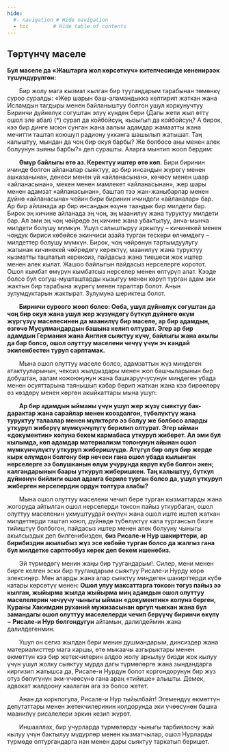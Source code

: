 ```yaml
---
hide:
  #- navigation # Hide navigation
  - toc        # Hide table of contents
---
```


<h2 class="t_center">Төртүнчү маселе</h2>

**Бул маселе да «Жаштарга жол көрсөткүч» китепчесинде кененирээк түшүндүрүлгөн:**

&emsp;&emsp;Бир жолу мага кызмат кылган бир туугандарым тарабынан төмөнкү суроо суралды: «Жер шарын баш-аламандыкка келтирип жаткан жана Исламдын тагдыры менен байланыштуу болгон ушул коркунучтуу Биринчи дүйнөлүк согуштан элүү күндөн бери (Дагы жети жыл өттү ошол эле абал) (*) сурап да койбойсуң, кызыгып да койбойсуң? А бирок, кээ бир динге моюн сунган жана аалым адамдар жамаатты жана мечитти таштап коюшуп радиону укканга шашылып жатышат. Таң калыштуу, мындан да чоң бир окуя барбы? Же болбосо аны менен алек болуунун зыяны барбы?» деп сурашты. Аларга мынтип жооп бердим:

&emsp;&emsp;**Өмүр байлыгы өтө аз. Керектүү иштер өтө көп.** Бири биринин ичинде болгон айланалар сыяктуу, ар бир инсандын жүрөгү менен ашказанынан, денеси менен үй «айланасынан», көчөсү менен шаар «айланасынан», мекен менен мамлекет «айланасынан», жер шары менен адамзат «айланасынан», баштап тээ жан-жаныбарлар менен дүйнө «айланасына» чейин бири биринин ичиндеги «айланалар» бар. Ар бир айланада ар бир инсандын өзүнө таандык бир милдети бар. Бирок эң кичине айланада эң чоң, эң маанилүү жана туруктуу милдети бар. Ал эми эң чоң чөйрөдө эң кичине жана убактылуу, анча-мынча милдети болушу мүмкүн. Ушул салыштыруу аркылуу – кичинекей менен чоңдук бириси көбөйсө экинчиси азайа турган тескери өлчөмдөгү – милдеттер болушу мүмкүн. Бирок, чоң чөйрөнүн тартымдуулугу жагынан кичинекей чөйрөдөгү керектүү, маанилүү жана туруктуу кызматты таштатып керексиз, пайдасыз жана тиешеси жок иштер менен алек кылат. Жашоо байлыгын пайдасыз нерселерге коротот. Ошол кымбат өмүрүн кымбатсыз нерселер менен өлтүрүп алат. Кээде болсо бул согуш-мушташтарды кызыгуу менен көрүп турган адам эки жактын бир тарабына жүрөгү менен тараптар болот. Анын зулумдуктарын жактырат. Зулумуна шериктеш болот.

&emsp;&emsp;**Биринчи суроого жооп болсо: Ооба, ушул дүйнөлүк согуштан да чоң бир окуя жана ушул жер жүзүндөгү бүткүл дүйнөгө өкүм жүргүзүү маселесинен да маанилүү бир маселе, ар бир адамдын, өзгөчө Мусулмандардын башына келип олтурат. Эгер ар бир адамдын Германия жана Англия сыяктуу күчү, байлыгы жана акылы да бар болсо, ошол олуттуу маселени чечүү үчүн эч кандай экиленбестен туруп сарптамак.**

&emsp;&emsp;Мына ошол олуттуу маселе болсо, адамзаттын жүз миңдеген атактууларынын, чексиз жылдыздары менен жол башчыларынын бир добуштан, аалам кожоюнунун жана башкаруучусунун миңдеген убада менен осуяттарына таянышып кабар берип жаткан жана кээ бирөөлөрү өз көздөрү менен көргөн акыйкаттары мына ушул:

&emsp;&emsp;**Ар бир адамдын ыйманы үчүн ушул жер жүзү сыяктуу бак-дарактар жана сарайлар менен кооздолгон, түбөлүктүү жана туруктуу талаалар менен мүлктөргө ээ болуу же болбосо аларды уткуруп жиберүү мүмкүнчүлүгү берилип олтурат. Эгер ыйман «документин» колуна бекем кармабаса уткуруп жиберет. Ал эми бул кылымда, көп адамдар материализм топонунун айынан ошол мүмкүнчүлүктү уткуруп жиберишүүдө. Атүгүл бир олуя бир жерде кырк өлүмдөн болгону бир нечеси гана ошол убада кылынган нерселерге ээ болушканын өлүм учурунда көрүп күбө болгон экен; калгандарынын баары уткуруп жиберишкен. Таң калыштуу, бүткүл дүйнөнүн бийлиги ошол адамга бериле турган болсо да, ушул уткуруп жиберген нерселердин ордун толтура алабы?**

&emsp;&emsp;Мына ошол олуттуу маселени чечип бере турган кызматтарды жана жогоруда айтылган ошол нерселерди токсон пайыз уткурбаган, ошол олуттуу маселенин укмуштуудай өкүлүн жана ошол иште иштеп жаткан милдеттерди таштап коюп, дүйнөдө түбөлүктүү кала тургансып бизге тийиштүү болбогон, пайдасыз иштер менен алек болууну чыныгы акылсыздык деп билгенибизден, **биз Рисале-и Нур шакирттери, ар бирибиздин акылыбыз жүз эсе көбөйө турган болсо да жалгыз гана бул милдетке сарптообуз керек деп бекем ишенебиз.**

&emsp;&emsp;Эй түрмөдөгү менин жаңы бир туугандарым!. Силер, мени менен бирге келген эски бир туугандарым сыяктуу Рисале-и Нурду көрө элексиңер. Мен аларды жана алар сыяктуу миңдеген шакирттерди күбө катары көрсөтүү менен: **Ошол улуу максаттарга токсон тогуз пайыз ээ кылган, жыйырма жылда жыйырма миң адамдын ошол олуттуу маселелерин чечүүчү чыныгы ыйман «документин» колуна берген, Кураны Хакимдин руханий мужизасынан оргуп чыккан жана бул замандагы ошол олуттуу маселелерди чечип берүүчү биринчи өкүлү − Рисале-и Нур болгондугун** айтамын, далилдеймин жана далилдегенмин.

&emsp;&emsp;Ушул он сегиз жылдан бери менин душмандарым, динсиздер жана материалисттер мага каршы, өтө мыкаачы азгырыктары менен өкмөттүн кээ бир жетекчилерин алдоо жолу аркылуу бизди жок кылуу үчүн ушул жолку сыяктуу мурда дагы түрмөлөргө жана зындандарга киргизип жатышса да, Рисале-и Нурдун болот коргондорунун бир жүз отуз бөлүгүнүн эки-үчөөсүнө гана араң «тийише» алышты. Демек, адвокат жалдоону каалаган ага ээ болсо жетет.

&emsp;&emsp;Анан да коркпогула, Рисале-и Нур тыйылбайт! Эгемендүү өкмөттүн депутаттары менен жетекчилеринин колдорунда эки үчөөсүнөн башка маанилүү рисалелери эркин кезип жүрөт.

&emsp;&emsp;Иншааллах, бир учурларда түрмөлөрдү чыныгы тарбиялоочу жай кылуу үчүн бактылуу мүдүрлөр менен кызматчылар, ошол Нурларды түрмөдө олтургандарга нан менен дары сыяктуу таркатып беришет. 